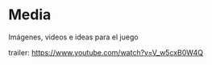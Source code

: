 # Media
Imágenes, videos e ideas para el juego

trailer: https://www.youtube.com/watch?v=V_w5cxB0W4Q

